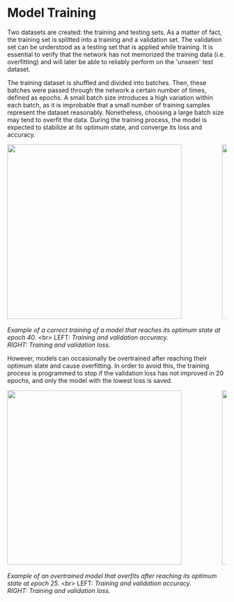 # Model Training

Two datasets are created: the training and testing sets. As a matter of fact, the training set is splitted into a training and a validation set. The validation set can be understood as a testing set that is applied while training. It is essential to verify that the network has not memorized the training data (i.e. overfitting) and will later be able to reliably perform on the 'unseen' test dataset.

The training dataset is shuffled and divided into batches. Then, these batches were passed through the network a certain number of times, defined as epochs. A small batch size introduces a high variation within each batch, as it is improbable that a small number of training samples represent the dataset reasonably. Nonetheless, choosing a large batch size may tend to overfit the data. During the training process, the model is expected to stabilize at its optimum state, and converge its loss and accuracy.

<pre>
<img src="https://github.com/aritzLizoain/Image-segmentation/blob/master/Images/Example_Images/Accuracy.png" width="400"/>           <img src="https://github.com/aritzLizoain/Image-segmentation/blob/master/Images/Example_Images/Loss.png" width="400"/> 
</pre>

*Example of a correct training of a model that reaches its optimum state at epoch 40.* <br\> LEFT: *Training and validation accuracy.* <br/> *RIGHT: Training and validation loss.*

However, models can occasionally be overtrained after reaching their optimum state and cause overfitting. In order to avoid this, the training process is programmed to stop if the validation loss has not improved in 20 epochs, and only the model with the lowest loss is saved.

<pre>
<img src="https://github.com/aritzLizoain/Image-segmentation/blob/master/Images/Example_Images/AccuracyOverfit.png" width="400"/>           <img src="https://github.com/aritzLizoain/Image-segmentation/blob/master/Images/Example_Images/LossOverfit.png" width="400"/> 
</pre>

*Example of an overtrained model that overfits after reaching its optimum state at epoch 25.* <br\> LEFT: *Training and validation accuracy.* <br/> *RIGHT: Training and validation loss.*


